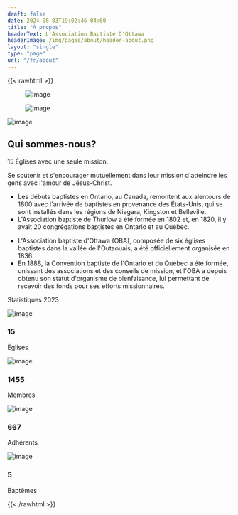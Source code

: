 ```yaml
---
draft: false
date: 2024-08-03T19:02:46-04:00
title: "À propos"
headerText: L'Association Baptiste D'Ottawa
headerImage: /img/pages/about/header-about.png
layout: "single"
type: "page"
url: "/fr/about"
---
```


{{< rawhtml >}}
  <section class="wrapper !bg-[#ffffff]  angled upper-end lower-end relative border-0 before:top-[-4rem] before:border-l-transparent before:border-r-[100vw] before:border-t-[4rem] before:border-[#fefefe] before:content-[''] before:block before:absolute before:z-0 before:!border-y-transparent before:border-0 before:border-solid before:right-0 after:bottom-[-4rem] after:border-l-transparent after:border-r-[100vw] after:border-b-[4rem] after:border-[#fefefe] after:content-[''] after:block after:absolute after:z-0 after:!border-y-transparent after:border-0 after:border-solid after:right-0">
    <div class="container py-[4.5rem] xl:!py-24 lg:!py-24 md:!py-24">
      <div class="flex flex-wrap mx-[-15px] xl:mx-[-35px] lg:mx-[-20px] mt-[-50px] !mb-[4.5rem] xl:!mb-[7rem] lg:!mb-[7rem] md:!mb-[7rem] items-center">
        <div class="xl:w-6/12 lg:w-6/12 w-full flex-[0_0_auto] xl:px-[35px] lg:px-[20px] px-[15px] mt-[50px] max-w-full !relative xl:!order-2 lg:!order-2">
          <div class="shape bg-dot primary bg-[radial-gradient(#3f78e0_2px,transparent_2.5px)] rellax !w-[6rem] !h-[10rem] absolute z-[1] opacity-50" data-rellax-speed="1" style="top: 3rem; left: 5.5rem"></div>
          <div class="flex flex-wrap !relative overlap-grid-2">
            <div class="item xl:w-[70%] xl:z-[3] xl:ml-[30%] xl:mt-0 lg:w-[70%] lg:z-[3] lg:ml-[30%] lg:mt-0 md:w-[70%] md:z-[3] md:ml-[30%] md:mt-0">
              <figure class="!rounded-[.4rem] shadow-[0_0_1.25rem_rgba(30,34,40,0.04)] relative"><img class="!rounded-[.4rem] " src="/img/pages/about/about-1.png" alt="image"></figure>
            </div>
            <div class="item xl:w-[55%] xl:mt-[-45%] xl:z-[4] xl:ml-0 lg:w-[55%] lg:mt-[-45%] lg:z-[4] lg:ml-0 md:w-[55%] md:mt-[-45%] md:z-[4] md:ml-0">
              <figure class="!rounded-[.4rem] shadow-[0_0_1.25rem_rgba(30,34,40,0.04)] relative"><img class="!rounded-[.4rem] " src="/img/pages/about/about-2.png" alt="image"></figure>
            </div>
          </div>
        </div>
        <!--/column -->
        <div class="xl:w-6/12 lg:w-6/12 w-full flex-[0_0_auto] xl:px-[35px] lg:px-[20px] px-[15px] mt-[50px] max-w-full">
          <img src="/img/icons/lineal/megaphone.svg" class="svg-inject icon-svg icon-svg-md !w-[2.6rem] !h-[2.6rem] mb-4" alt="image">
          <h2 class="text-[calc(1.305rem_+_0.66vw)] font-bold xl:text-[1.8rem] leading-[1.3] !mb-3">Qui sommes-nous?</h2>
          <p class="lead !text-[1.05rem] !leading-[1.6] font-medium">15 Églises avec une seule mission.</p>
          <p class="!mb-6">Se soutenir et s'encourager mutuellement dans leur mission d'atteindre les gens avec l'amour de Jésus-Christ.</p>
          <div class="flex flex-wrap mx-[-15px] mt-[-15px] xl:mx-[-20px]">
            <div class="xl:w-6/12 w-full flex-[0_0_auto] mt-[15px] xl:px-[20px] px-[15px] max-w-full">
              <ul class="pl-0 list-none bullet-bg bullet-soft-primary  !mb-0">
                <li class="relative pl-6"><span><i class="uil uil-check w-4 h-4 text-[0.8rem] leading-none tracking-[normal] !text-center flex justify-center items-center bg-[#dce7f9] text-[#3f78e0] rounded-[100%] top-[0.2rem] before:content-['\e9dd'] before:align-middle before:table-cell absolute left-0"></i></span><span>Les débuts baptistes en Ontario, au Canada, remontent aux alentours de 1800 avec l'arrivée de baptistes en provenance des États-Unis, qui se sont installés dans les régions de Niagara, Kingston et Belleville.</span></li>
                <li class="relative pl-6 mt-3"><span><i class="uil uil-check w-4 h-4 text-[0.8rem] leading-none tracking-[normal] !text-center flex justify-center items-center bg-[#dce7f9] text-[#3f78e0] rounded-[100%] top-[0.2rem] before:content-['\e9dd'] before:align-middle before:table-cell absolute left-0"></i></span><span>L'Association baptiste de Thurlow a été formée en 1802 et, en 1820, il y avait 20 congrégations baptistes en Ontario et au Québec.</span></li>
              </ul>
            </div>
            <!--/column -->
            <div class="xl:w-6/12 w-full flex-[0_0_auto] mt-[15px] xl:px-[20px] px-[15px] max-w-full">
              <ul class="pl-0 list-none bullet-bg bullet-soft-primary  !mb-0">
                <li class="relative pl-6"><span><i class="uil uil-check w-4 h-4 text-[0.8rem] leading-none tracking-[normal] !text-center flex justify-center items-center bg-[#dce7f9] text-[#3f78e0] rounded-[100%] top-[0.2rem] before:content-['\e9dd'] before:align-middle before:table-cell absolute left-0"></i></span><span>L'Association baptiste d'Ottawa (OBA), composée de six églises baptistes dans la vallée de l'Outaouais, a été officiellement organisée en 1836.</span></li>
                <li class="relative pl-6 mt-3"><span><i class="uil uil-check w-4 h-4 text-[0.8rem] leading-none tracking-[normal] !text-center flex justify-center items-center bg-[#dce7f9] text-[#3f78e0] rounded-[100%] top-[0.2rem] before:content-['\e9dd'] before:align-middle before:table-cell absolute left-0"></i></span><span>En 1888, la Convention baptiste de l'Ontario et du Québec a été formée, unissant des associations et des conseils de mission, et l'OBA a depuis obtenu son statut d'organisme de bienfaisance, lui permettant de recevoir des fonds pour ses efforts missionnaires.</span></li>
              </ul>
            </div>
            <!--/column -->
          </div>
          <!--/.row -->
        </div>
        <!--/column -->
      </div>
      <!--/.row -->
    </div>
    <!-- /.container -->
  </section>
  <!-- /section -->

<section class="wrapper !bg-[#edf2fc]">
    <div class="container py-[4.5rem] xl:!py-24 lg:!py-24 md:!py-24">
      <p class="lead text-[1.05rem] !leading-[1.6] font-medium !mb-0">Statistiques 2023</p>    
      <div class="flex flex-wrap mx-[-15px] mb-10">
        <div class="xl:w-10/12 w-full flex-[0_0_auto] px-[15px] max-w-full !mx-auto">
          <div class="flex flex-wrap mx-[-15px] items-center counter-wrapper mt-[-30px] !text-center">
            <div class="xl:w-3/12 lg:w-3/12 md:w-3/12 w-full flex-[0_0_auto] px-[15px] max-w-full mt-[30px]">
              <img src="/img/icons/lineal/check.svg" class="svg-inject icon-svg icon-svg-lg text-[#3f78e0] !mb-3 !w-12 !h-12 m-[0_auto]" alt="image">
              <h3 class="counter xl:text-[2rem] text-[calc(1.325rem_+_0.9vw)] tracking-[normal] !leading-none mb-2">15</h3>
              <p class=" text-[0.8rem] font-medium mb-0">Églises</p>
            </div>
            <!--/column -->
            <div class="xl:w-3/12 lg:w-3/12 md:w-3/12 w-full flex-[0_0_auto] px-[15px] max-w-full mt-[30px]">
              <img src="/img/icons/lineal/user.svg" class="svg-inject icon-svg icon-svg-lg text-[#3f78e0] !mb-3 !w-12 !h-12 m-[0_auto]" alt="image">
              <h3 class="counter xl:text-[2rem] text-[calc(1.325rem_+_0.9vw)] tracking-[normal] !leading-none mb-2">1455</h3>
              <p class=" text-[0.8rem] font-medium mb-0">Membres</p>
            </div>
            <!--/column -->
            <div class="xl:w-3/12 lg:w-3/12 md:w-3/12 w-full flex-[0_0_auto] px-[15px] max-w-full mt-[30px]">
              <img src="/img/icons/lineal/briefcase-2.svg" class="svg-inject icon-svg icon-svg-lg text-[#3f78e0] !mb-3 !w-12 !h-12 m-[0_auto]" alt="image">
              <h3 class="counter xl:text-[2rem] text-[calc(1.325rem_+_0.9vw)] tracking-[normal] !leading-none mb-2">667</h3>
              <p class=" text-[0.8rem] font-medium mb-0">Adhérents</p>
            </div>
            <!--/column -->
            <div class="xl:w-3/12 lg:w-3/12 md:w-3/12 w-full flex-[0_0_auto] px-[15px] max-w-full mt-[30px]">
              <img src="/img/icons/lineal/award-2.svg" class="svg-inject icon-svg icon-svg-lg text-[#3f78e0] !mb-3 !w-12 !h-12 m-[0_auto]" alt="image">
              <h3 class="counter xl:text-[2rem] text-[calc(1.325rem_+_0.9vw)] tracking-[normal] !leading-none mb-2">5</h3>
              <p class=" text-[0.8rem] font-medium mb-0">Baptêmes</p>
            </div>
            <!--/column -->
          </div>
          <!--/.row -->
        </div>
        <!-- /column -->
      </div>
      <!-- /.row -->
    </div>
    <!-- /.container -->
  </section>
  <!-- /section -->

{{< /rawhtml >}}